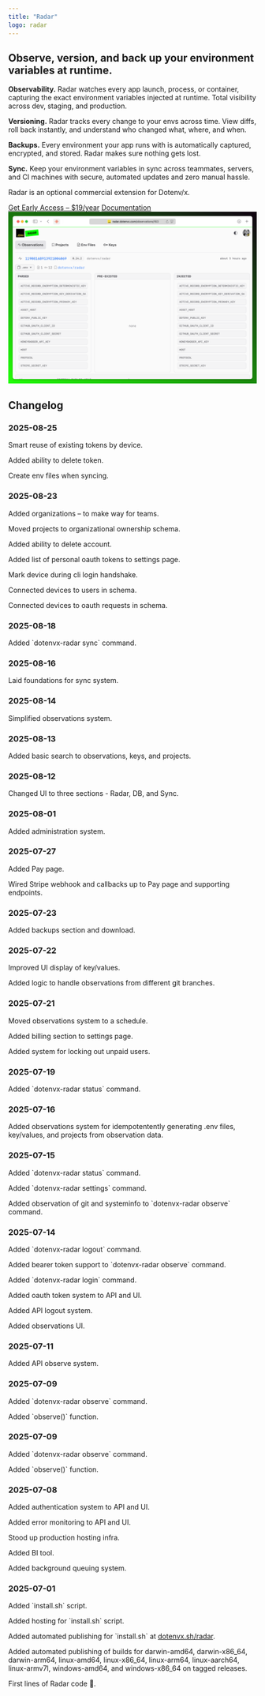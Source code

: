 ```yaml
---
title: "Radar"
logo: radar
---
```


<section class="w-full max-w-2xl mx-auto px-6 mt-12 md:mt-20 flex flex-col gap-8">
  <h1 class="font-extrabold text-3xl sm:text-4xl text-zinc-950 dark:text-zinc-50 text-center">Observe, version, and back up your environment variables at runtime.</h1>
  <div class="grid grid-cols-1 sm:grid-cols-2 gap-4">
    <p class="text-left">
      <strong>Observability.</strong>
      Radar watches every app launch, process, or container, capturing the exact environment variables injected at runtime. Total visibility across dev, staging, and production.
    </p>
    <p class="text-left">
      <strong>Versioning.</strong>
      Radar tracks every change to your envs across time. View diffs, roll back instantly, and understand who changed what, where, and when.
    </p>
    <p class="text-left">
      <strong>Backups.</strong>
      Every environment your app runs with is automatically captured, encrypted, and stored. Radar makes sure nothing gets lost.
    </p>
    <p class="text-left">
      <strong>Sync.</strong>
      Keep your environment variables in sync across teammates, servers, and CI machines with secure, automated updates and zero manual hassle.
    </p>
  </div>
  <div class="flex flex-col gap-4">
    <p class="text-center italic">Radar is an optional commercial extension for Dotenv/x.</p>
    <div class="flex flex-col sm:flex-row gap-4 justify-center">
      <a class="btn-success" href="https://buy.stripe.com/7sY4gzdgFddq3ycape7IY02">Get Early Access – $19/year</a>
      <a class="btn link-radar" href="/docs/radar">Documentation</a>
    </div>
  </div>
  <img src="/radar/ui.png" class="rounded-md border border-zinc-200 dark:border-zinc-800"/>
</section>

<section class="w-full max-w-2xl mx-auto px-6 mt-12 md:mt-20 flex flex-col gap-8">
  <h2 class="font-bold text-xl sm:text-2xl text-zinc-950 dark:text-zinc-50">Changelog</h2>

  <div class="flex gap-2 flex-col">
    <h3 class="font-bold">2025-08-25</h3>
    <p>Smart reuse of existing tokens by device.</p>
    <p>Added ability to delete token.</p>
    <p>Create env files when syncing.</p>
  </div>

  <div class="flex gap-2 flex-col">
    <h3 class="font-bold">2025-08-23</h3>
    <p>Added organizations – to make way for teams.</p>
    <p>Moved projects to organizational ownership schema.</p>
    <p>Added ability to delete account.</p>
    <p>Added list of personal oauth tokens to settings page.</p>
    <p>Mark device during cli login handshake.</p>
    <p>Connected devices to users in schema.</p>
    <p>Connected devices to oauth requests in schema.</p>
  </div>

  <div class="flex gap-2 flex-col">
    <h3 class="font-bold">2025-08-18</h3>
    <p>Added `dotenvx-radar sync` command.</p>
  </div>

  <div class="flex gap-2 flex-col">
    <h3 class="font-bold">2025-08-16</h3>
    <p>Laid foundations for sync system.</p>
  </div>

  <div class="flex gap-2 flex-col">
    <h3 class="font-bold">2025-08-14</h3>
    <p>Simplified observations system.</p>
  </div>

  <div class="flex gap-2 flex-col">
    <h3 class="font-bold">2025-08-13</h3>
    <p>Added basic search to observations, keys, and projects.</p>
  </div>

  <div class="flex gap-2 flex-col">
    <h3 class="font-bold">2025-08-12</h3>
    <p>Changed UI to three sections - Radar, DB, and Sync.</p>
  </div>

  <div class="flex gap-2 flex-col">
    <h3 class="font-bold">2025-08-01</h3>
    <p>Added administration system.</p>
  </div>

  <div class="flex gap-2 flex-col">
    <h3 class="font-bold">2025-07-27</h3>
    <p>Added Pay page.</p>
    <p>Wired Stripe webhook and callbacks up to Pay page and supporting endpoints.</p>
  </div>

  <div class="flex gap-2 flex-col">
    <h3 class="font-bold">2025-07-23</h3>
    <p>Added backups section and download.</p>
  </div>

  <div class="flex gap-2 flex-col">
    <h3 class="font-bold">2025-07-22</h3>
    <p>Improved UI display of key/values.</p>
    <p>Added logic to handle observations from different git branches.</p>
  </div>

  <div class="flex gap-2 flex-col">
    <h3 class="font-bold">2025-07-21</h3>
    <p>Moved observations system to a schedule.</p>
    <p>Added billing section to settings page.</p>
    <p>Added system for locking out unpaid users.</p>
  </div>

  <div class="flex gap-2 flex-col">
    <h3 class="font-bold">2025-07-19</h3>
    <p>Added `dotenvx-radar status` command.</p>
  </div>

  <div class="flex gap-2 flex-col">
    <h3 class="font-bold">2025-07-16</h3>
    <p>Added observations system for idempotentently generating .env files, key/values, and projects from observation data.</p>
  </div>

  <div class="flex gap-2 flex-col">
    <h3 class="font-bold">2025-07-15</h3>
    <p>Added `dotenvx-radar status` command.</p>
    <p>Added `dotenvx-radar settings` command.</p>
    <p>Added observation of git and systeminfo to `dotenvx-radar observe` command.</p>
  </div>

  <div class="flex gap-2 flex-col">
    <h3 class="font-bold">2025-07-14</h3>
    <p>Added `dotenvx-radar logout` command.</p>
    <p>Added bearer token support to `dotenvx-radar observe` command.</p>
    <p>Added `dotenvx-radar login` command.</p>
    <p>Added oauth token system to API and UI.</p>
    <p>Added API logout system.</p>
    <p>Added observations UI.</p>
  </div>

  <div class="flex gap-2 flex-col">
    <h3 class="font-bold">2025-07-11</h3>
    <p>Added API observe system.</p>
  </div>

  <div class="flex gap-2 flex-col">
    <h3 class="font-bold">2025-07-09</h3>
    <p>Added `dotenvx-radar observe` command.</p>
    <p>Added `observe()` function.</p>
  </div>

  <div class="flex gap-2 flex-col">
    <h3 class="font-bold">2025-07-09</h3>
    <p>Added `dotenvx-radar observe` command.</p>
    <p>Added `observe()` function.</p>
  </div>

  <div class="flex gap-2 flex-col">
    <h3 class="font-bold">2025-07-08</h3>
    <p>Added authentication system to API and UI.</p>
    <p>Added error  monitoring to API and UI.</p>
    <p>Stood up production hosting infra.</p>
    <p>Added BI tool.</p>
    <p>Added background queuing system.</p>
  </div>

  <div class="flex gap-2 flex-col">
    <h3 class="font-bold">2025-07-01</h3>
    <p>Added `install.sh` script.</p>
    <p>Added hosting for `install.sh` script.</p>
    <p>Added automated publishing for `install.sh` at <a href="https://dotenvx.sh/radar">dotenvx.sh/radar</a>.</p>
    <p>Added automated publishing of builds for darwin-amd64, darwin-x86_64, darwin-arm64, linux-amd64, linux-x86_64, linux-arm64, linux-aarch64, linux-armv7l, windows-amd64, and windows-x86_64 on tagged releases.</p>
    <p>First lines of Radar code 📡.</p>
  </div>
</section>
